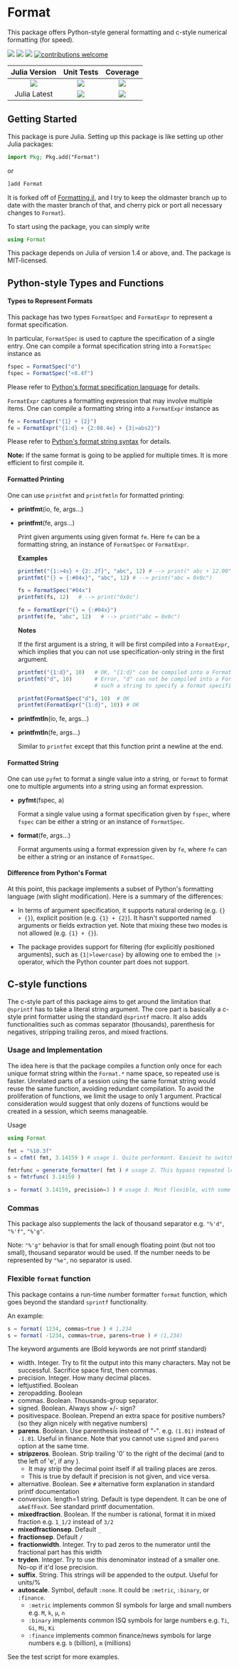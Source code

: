 # Format

This package offers Python-style general formatting and c-style numerical formatting (for speed).

[pkg-url]: https://github.com/JuliaString/Format.jl.git

[julia-url]:    https://github.com/JuliaLang/Julia
[julia-release]:https://img.shields.io/github/release/JuliaLang/julia.svg

[release]:      https://img.shields.io/github/release/JuliaString/Format.jl.svg
[release-date]: https://img.shields.io/github/release-date/JuliaString/Format.jl.svg

[license-img]:  http://img.shields.io/badge/license-MIT-brightgreen.svg?style=flat
[license-url]:  LICENSE.md

[gitter-img]:   https://badges.gitter.im/Join%20Chat.svg
[gitter-url]:   https://gitter.im/JuliaString/Lobby?utm_source=badge&utm_medium=badge&utm_campaign=pr-badge

[travis-url]:   https://travis-ci.org/JuliaString/Format.jl
[travis-s-img]: https://travis-ci.org/JuliaString/Format.jl.svg
[travis-m-img]: https://travis-ci.org/JuliaString/Format.jl.svg?branch=master

[codecov-url]:  https://codecov.io/gh/JuliaString/Format.jl
[codecov-img]:  https://codecov.io/gh/JuliaString/Format.jl/branch/master/graph/badge.svg

[contrib]:    https://img.shields.io/badge/contributions-welcome-brightgreen.svg?style=flat

[![][release]][pkg-url] [![][release-date]][pkg-url] [![][license-img]][license-url] [![contributions welcome][contrib]](https://github.com/JuliaString/Format.jl/issues)

| **Julia Version** | **Unit Tests** | **Coverage** |
|:------------------:|:------------------:|:---------------------:|
| [![][julia-release]][julia-url] | [![][travis-s-img]][travis-url] | [![][codecov-img]][codecov-url]
| Julia Latest | [![][travis-m-img]][travis-url] | [![][codecov-img]][codecov-url]

## Getting Started

This package is pure Julia. Setting up this package is like setting up other Julia packages:

```julia
import Pkg; Pkg.add("Format")
```
or
```julia
]add Format
```

It is forked off of [Formatting.jl](https://github.com/JuliaIO/Formatting.jl), and I try to keep the oldmaster branch up to date with the master branch of that, and cherry pick or port all necessary changes to `Format`).

To start using the package, you can simply write

```julia
using Format
```

This package depends on Julia of version 1.4 or above, and. The package is MIT-licensed.


## Python-style Types and Functions

#### Types to Represent Formats

This package has two types ``FormatSpec`` and ``FormatExpr`` to represent a format specification.

In particular, ``FormatSpec`` is used to capture the specification of a single entry. One can compile a format specification string into a ``FormatSpec`` instance as

```julia
fspec = FormatSpec("d")
fspec = FormatSpec("<8.4f")
```
Please refer to [Python's format specification language](http://docs.python.org/2/library/string.html#formatspec) for details.


``FormatExpr`` captures a formatting expression that may involve multiple items. One can compile a formatting string into a ``FormatExpr`` instance as

```julia
fe = FormatExpr("{1} + {2}")
fe = FormatExpr("{1:d} + {2:08.4e} + {3|>abs2}")
```
Please refer to [Python's format string syntax](http://docs.python.org/2/library/string.html#format-string-syntax) for details.


**Note:** If the same format is going to be applied for multiple times. It is more efficient to first compile it.


#### Formatted Printing

One can use ``printfmt`` and ``printfmtln`` for formatted printing:

- **printfmt**(io, fe, args...)

- **printfmt**(fe, args...)

    Print given arguments using given format ``fe``. Here ``fe`` can be a formatting string, an instance of ``FormatSpec`` or ``FormatExpr``.
    
    **Examples**
    
    ```julia
    printfmt("{1:>4s} + {2:.2f}", "abc", 12) # --> print(" abc + 12.00")
    printfmt("{} = {:#04x}", "abc", 12) # --> print("abc = 0x0c") 
    
    fs = FormatSpec("#04x")
    printfmt(fs, 12)   # --> print("0x0c")
    
    fe = FormatExpr("{} = {:#04x}")
    printfmt(fe, "abc", 12)   # --> print("abc = 0x0c")
    ```

    **Notes**

    If the first argument is a string, it will be first compiled into a ``FormatExpr``, which implies that you can not use specification-only string in the first argument.

    ```julia
    printfmt("{1:d}", 10)   # OK, "{1:d}" can be compiled into a FormatExpr instance
    printfmt("d", 10)       # Error, "d" can not be compiled into a FormatExpr instance
                            # such a string to specify a format specification for single argument

    printfmt(FormatSpec("d"), 10)  # OK
    printfmt(FormatExpr("{1:d}", 10)) # OK
    ```


- **printfmtln**(io, fe, args...)

- **printfmtln**(fe, args...)

    Similar to ``printfmt`` except that this function print a newline at the end.

#### Formatted String

One can use ``pyfmt`` to format a single value into a string, or ``format`` to format one to multiple arguments into a string using an format expression.

- **pyfmt**(fspec, a)

    Format a single value using a format specification given by ``fspec``, where ``fspec`` can be either a string or an instance of ``FormatSpec``.

- **format**(fe, args...)

    Format arguments using a format expression given by ``fe``, where ``fe`` can be either a string or an instance of ``FormatSpec``.


#### Difference from Python's Format

At this point, this package implements a subset of Python's formatting language (with slight modification). Here is a summary of the differences:

- In terms of argument specification, it supports natural ordering (e.g. ``{} + {}``), explicit position (e.g. ``{1} + {2}``). It hasn't supported named arguments or fields extraction yet. Note that mixing these two modes is not allowed (e.g. ``{1} + {}``).

- The package provides support for filtering (for explicitly positioned arguments), such as ``{1|>lowercase}`` by allowing one to embed the ``|>`` operator, which the Python counter part does not support.

## C-style functions

The c-style part of this package aims to get around the limitation that
`@sprintf` has to take a literal string argument.
The core part is basically a c-style print formatter using the standard
`@sprintf` macro.
It also adds functionalities such as commas separator (thousands), parenthesis for negatives,
stripping trailing zeros, and mixed fractions.

### Usage and Implementation

The idea here is that the package compiles a function only once for each unique
format string within the `Format.*` name space, so repeated use is faster.
Unrelated parts of a session using the same format string would reuse the same
function, avoiding redundant compilation. To avoid the proliferation of
functions, we limit the usage to only 1 argument. Practical consideration
would suggest that only dozens of functions would be created in a session, which
seems manageable.

Usage
```julia
using Format

fmt = "%10.3f"
s = cfmt( fmt, 3.14159 ) # usage 1. Quite performant. Easiest to switch to.

fmtrfunc = generate_formatter( fmt ) # usage 2. This bypass repeated lookup of cached function. Most performant.
s = fmtrfunc( 3.14159 )

s = format( 3.14159, precision=3 ) # usage 3. Most flexible, with some non-printf options. Least performant.
```

### Commas

This package also supplements the lack of thousand separator e.g. `"%'d"`, `"%'f"`, `"%'g"`.

Note: `"%'g"` behavior is that for small enough floating point (but not too small),
thousand separator would be used. If the number needs to be represented by `"%e"`, no
separator is used.

### Flexible `format` function

This package contains a run-time number formatter `format` function, which goes beyond
the standard `sprintf` functionality.

An example:
```julia
s = format( 1234, commas=true ) # 1,234
s = format( -1234, commas=true, parens=true ) # (1,234)
```

The keyword arguments are (Bold keywords are not printf standard)

* width. Integer. Try to fit the output into this many characters. May not be successful.
   Sacrifice space first, then commas.
* precision. Integer. How many decimal places.
* leftjustified. Boolean
* zeropadding. Boolean
* commas. Boolean. Thousands-group separator.
* signed. Boolean. Always show +/- sign?
* positivespace. Boolean. Prepend an extra space for positive numbers? (so they align nicely with negative numbers)
* **parens**. Boolean. Use parenthesis instead of "-". e.g. `(1.01)` instead of `-1.01`. Useful in finance. Note that
  you cannot use `signed` and `parens` option at the same time.
* **stripzeros**. Boolean. Strip trailing '0' to the right of the decimal (and to the left of 'e', if any ).
   * It may strip the decimal point itself if all trailing places are zeros.
   * This is true by default if precision is not given, and vice versa.
* alternative. Boolean. See `#` alternative form explanation in standard printf documentation
* conversion. length=1 string. Default is type dependent. It can be one of `aAeEfFoxX`. See standard
  printf documentation.
* **mixedfraction**. Boolean. If the number is rational, format it in mixed fraction e.g. `1_1/2` instead of `3/2`
* **mixedfractionsep**. Default `_`
* **fractionsep**. Default `/`
* **fractionwidth**. Integer. Try to pad zeros to the numerator until the fractional part has this width
* **tryden**. Integer. Try to use this denominator instead of a smaller one. No-op if it'd lose precision.
* **suffix**. String. This strings will be appended to the output. Useful for units/%
* **autoscale**. Symbol, default `:none`. It could be `:metric`, `:binary`, or `:finance`.
    * `:metric` implements common SI symbols for large and small numbers e.g. `M`, `k`, `μ`, `n`
    * `:binary` implements common ISQ symbols for large numbers e.g. `Ti`, `Gi`, `Mi`, `Ki`
    * `:finance` implements common finance/news symbols for large numbers e.g. `b` (billion), `m` (millions)

See the test script for more examples.
